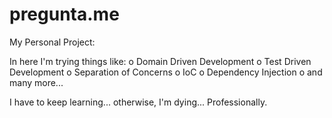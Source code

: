 # pregunta.me
My Personal Project:

In here I'm trying things like:
o  Domain Driven Development
o  Test Driven Development
o  Separation of Concerns
o  IoC
o  Dependency Injection
o  and many more...

I have to keep learning... otherwise, I'm dying... Professionally.
